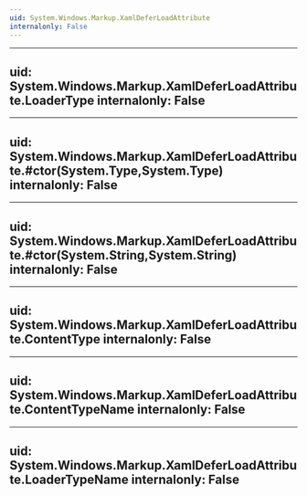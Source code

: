 ```yaml
---
uid: System.Windows.Markup.XamlDeferLoadAttribute
internalonly: False
---
```


---
uid: System.Windows.Markup.XamlDeferLoadAttribute.LoaderType
internalonly: False
---

---
uid: System.Windows.Markup.XamlDeferLoadAttribute.#ctor(System.Type,System.Type)
internalonly: False
---

---
uid: System.Windows.Markup.XamlDeferLoadAttribute.#ctor(System.String,System.String)
internalonly: False
---

---
uid: System.Windows.Markup.XamlDeferLoadAttribute.ContentType
internalonly: False
---

---
uid: System.Windows.Markup.XamlDeferLoadAttribute.ContentTypeName
internalonly: False
---

---
uid: System.Windows.Markup.XamlDeferLoadAttribute.LoaderTypeName
internalonly: False
---
